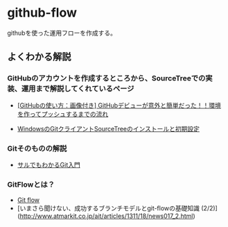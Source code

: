# github-flow
githubを使った運用フローを作成する。

## よくわかる解説

### GitHubのアカウントを作成するところから、SourceTreeでの実装、運用まで解説してくれているページ
- [[GitHubの使い方：画像付き] GitHubデビューが意外と簡単だった！！環境を作ってプッシュするまでの流れ](http://tontotakumi.com/web-seisaku/github-debut/)

- [WindowsのGitクライアントSourceTreeのインストールと初期設定](http://www.karakaram.com/windows-git-source-tree#instll-git-command)

### Gitそのものの解説  
- [サルでもわかるGit入門](http://www.backlog.jp/git-guide/)


### GitFlowとは？
- [Git flow](http://www.slideshare.net/KatokichiSoft/git-flow-16616440?next_slideshow=1)
- [いまさら聞けない、成功するブランチモデルとgit-flowの基礎知識 (2/2)]
(http://www.atmarkit.co.jp/ait/articles/1311/18/news017_2.html)
